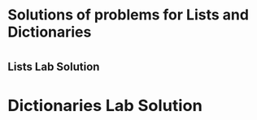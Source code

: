 <h1>Solutions of problems for Lists and Dictionaries<h1>

<a hre="./lists"><h2>Lists Lab Solution<h2></a>

<a hre="./dictionaries"><h2>Dictionaries Lab Solution<h2></a>